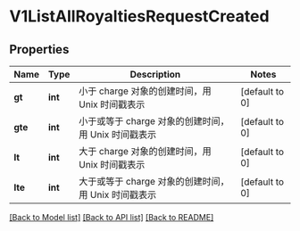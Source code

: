 # V1ListAllRoyaltiesRequestCreated

## Properties
Name | Type | Description | Notes
------------ | ------------- | ------------- | -------------
**gt** | **int** | 小于 charge 对象的创建时间，用 Unix 时间戳表示 | [default to 0]
**gte** | **int** | 小于或等于 charge 对象的创建时间，用 Unix 时间戳表示 | [default to 0]
**lt** | **int** | 大于 charge 对象的创建时间，用 Unix 时间戳表示 | [default to 0]
**lte** | **int** | 大于或等于 charge 对象的创建时间，用 Unix 时间戳表示 | [default to 0]

[[Back to Model list]](../README.md#documentation-for-models) [[Back to API list]](../README.md#documentation-for-api-endpoints) [[Back to README]](../README.md)


